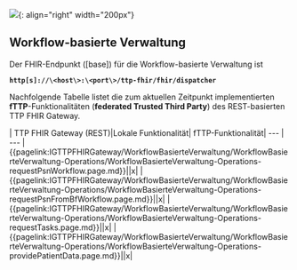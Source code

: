 ![](https://www.ths-greifswald.de/wp-content/uploads/2019/01/Design-Logo-THS-deutsch-271-padding.png){: align="right" width="200px"}
## Workflow-basierte Verwaltung

Der FHIR-Endpunkt ([base]) für die Workflow-basierte Verwaltung ist

<strong>```http[s]://\<host\>:\<port\>/ttp-fhir/fhir/dispatcher```</strong>

Nachfolgende Tabelle listet die zum aktuellen Zeitpunkt implementierten **fTTP**-Funktionalitäten (**federated Trusted Third Party**) des  REST-basierten TTP FHIR Gateway.

| TTP FHIR Gateway (REST)|Lokale Funktionalität| fTTP-Funktionalität|
--- | ---
|{{pagelink:IGTTPFHIRGateway/WorkflowBasierteVerwaltung/WorkflowBasierteVerwaltung-Operations/WorkflowBasierteVerwaltung-Operations-requestPsnWorkflow.page.md}}||x|
|{{pagelink:IGTTPFHIRGateway/WorkflowBasierteVerwaltung/WorkflowBasierteVerwaltung-Operations/WorkflowBasierteVerwaltung-Operations-requestPsnFromBfWorkflow.page.md}}||x|
|{{pagelink:IGTTPFHIRGateway/WorkflowBasierteVerwaltung/WorkflowBasierteVerwaltung-Operations/WorkflowBasierteVerwaltung-Operations-requestTasks.page.md}}||x|
|{{pagelink:IGTTPFHIRGateway/WorkflowBasierteVerwaltung/WorkflowBasierteVerwaltung-Operations/WorkflowBasierteVerwaltung-Operations-providePatientData.page.md}}||x|
